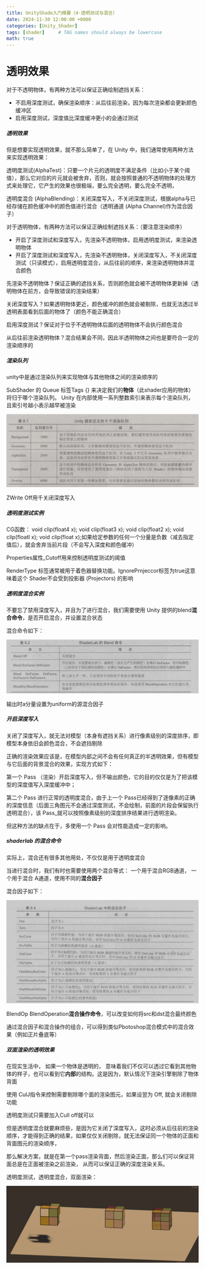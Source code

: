 ```yaml
---
title: UnityShade入门精要（4·透明测试与混合）
date: 2024-11-30 12:00:00 +0800
categories: [Unity_Shader]
tags: [shader]     # TAG names should always be lowercase
math: true
---
```

# 透明效果

对于不透明物体，有两种方法可以保证正确绘制遮挡关系：

* 不启用深度测试，确保渲染顺序：从后往前渲染，因为每次渲染都会更新颜色缓冲区
* 启用深度测试，深度值比深度缓冲更小的会通过测试

##### 透明效果

但是想要实现透明效果，就不那么简单了，在 Unity 中，我们通常使用两种方法来实现透明效果：

透明度测试(AlphaTest)：只要一个片元的透明度不满足条件（比如小于某个阈值），那么它对应的片元就会被舍弃，否则，就会按照普通的不透明物体的处理方式来处理它，它产生的效果也很极端，要么完全透明，要么完全不透明，

透明度混合 (AlphaBlending)：关闭深度写入，不关闭深度测试，根据alpha与已经存储在颜色缓冲中的颜色值进行混合（透明通道 (Alpha Channel)作为混合因子）

对于透明物体，有两种方法可以保证正确绘制遮挡关系：（要注意渲染顺序）

* 开启了深度测试和深度写入，先渲染不透明物体，启用透明度测试，来渲染透明物体
* 开启了深度测试和深度写入，先渲染不透明物体，关闭深度写入，不关闭深度测试（只读模式），启用透明度混合，从后往前的顺序，来渲染透明物体并混合颜色

先渲染不透明物体？保证正确的遮挡关系，否则颜色就会被不透明物体更新掉（透明物体在前方，会导致错误的渲染结果）

关闭深度写入？如果透明物体更近，颜色缓冲的颜色就会被剔除，也就无法透过半透明表面看到后面的物体了（颜色不能正确混合）

启用深度测试？保证对于位于不透明物体后面的透明物体不会执行颜色混合

从后往前渲染透明物体？混合结果会不同，因此半透明物体之间也是要符合一定的渲染顺序的

##### 渲染队列

unity中是通过渲染队列来实现物体与其他物体之间的渲染顺序的

SubShader 的 Queue 标签Tags {} 来决定我们的**物体**（此shader应用的物体）将归于哪个渲染队列。 Unity 在内部使用一系列整数索引来表示每个渲染队列，且索引号越小表示越早被渲染

![1732981311763](/assets/img/blog/unityshader/渲染队列.png)

ZWrite Off用千关闭深度写入

##### 透明度测试实例

CG函数： void clip(float4 x); void clip(float3 x); void clip(float2 x); void clip(floatl x); void clip(float x);如果给定参数的任何一个分量是负数（减去指定值后），就会舍弃当前片段（不会写入深度和颜色缓冲）

Properties属性_Cutoff用来控制透明度测试的阈值

RenderType 标签通常被用于着色器替换功能。IgnorePrnjeccor标签为true这意味着这个 Shader不会受到投影器 (Projectors) 的影响

##### 透明度混合实例

不要忘了禁用深度写入，并且为了进行混合，我们需要使用 Unity 提供的blend**混合命令**，是否开启混合，并设置混合状态

混合命令如下：

![1732981352923](/assets/img/blog/unityshader/blend命令.png)

输出时a分量设置为uniform的源混合因子

##### 开启深度写入

关闭了深度写入，就无法对模型（本身有遮挡关系）进行像素级别的深度排序，即模型本身依旧会颜色混合，不会遮挡剔除

正确的渲染效果应该是，在模型内部之间不会有任何真正的半透明效果，但有模型与它后面的背景混合的效果，实现方式如下：

第一个 Pass （渲染）开启深度写入，但不输出颜色，它的目的仅仅是为了把该模型的深度值写入深度缓冲中；

第二个 Pass 进行正常的透明度混合，由于上一个 Pass已经得到了逐像素的正确的深度信息（后面三角图元不会通过深度测试，不会绘制，前面的片段会保留执行透明混合），该 Pass_就可以按照像素级别的深度排序结果进行透明渲染。

但这种方法的缺点在于，多使用一个 Pass 会对性能造成一定的影响。

##### shaderlab 的混合命令

实际上，混合还有很多其他用处，不仅仅是用于透明度混合

当进行混合时，我们有时也需要使用两个混合等式： 一个用于混合RGB通道， 一个用于混合 A通道，使用不同的**混合因子**

混合因子如下：

![1732981387629](/assets/img/blog/unityshader/blend因子.png)

BlendOp BlendOperation**混合操作命令**，可以改变如何将src和dst混合最终颜色

通过混合因子和混合操作的组合，可以得到类似Pbotoshop混合模式中的混合效果（例如正片叠底等）

##### 双面渲染的透明效果

在现实生活中， 如果一个物体是透明的， 意味着我们不仅可以透过它看到其他物体的样子，也可以看到它**内部**的结构。这是因为，默认情况下渲染引擎剔除了物体背面

使用 CulJ指令来控制需要剔除哪个面的渲染图元，如果设翌为 Off, 就会关闭剔除功能

透明度测试只需要加入Cull off就可以

但是透明度混合就要麻烦些，是因为它关闭了深度写入，这时必须从后往前的渲染顺序，才能得到正确的结果，如果仅仅关闭剔除，就无法保证同一个物体的正面和背面图元的渲染顺序，

那么解决方案，就是在第一个pass渲染背面，然后渲染正面，那么们可以保证背面总是在正面被渲染之前渲染， 从而可以保证正确的深度渲染关系。

透明度测试，透明度混合，双面渲染：

![1732981411549](/assets/img/blog/unityshader/透明.png)
